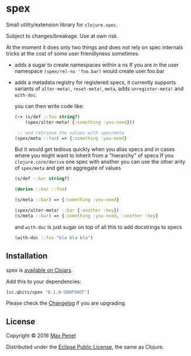 # spex
<!-- [![Build Status](https://secure.travis-ci.org/mpenet/spex.png?branch=master)](http://travis-ci.org/mpenet/spex) -->

Small utility/extension library for `clojure.spec`.

Subject to changes/breakage. Use at own risk.

At the moment it does only two things and does not rely on spec
internals tricks at the cost of some user friendlyness sometimes.

* adds a sugar to create namespaces within a ns
  If you are in the user namespace
  `(spex/rel-ns 'foo.bar)` would create user.foo.bar

* adds a metadata registry for registered specs, it currently supports
  variants of `alter-meta!`, `reset-meta!`, `meta`, adds
  `unregister-meta!` and `with-doc`.

  you can then write code like:
  ```clj
  (-> (s/def ::foo string?)
      (spex/alter-meta! {:something :you-need}))

   ;; and retrieve the values with spex/meta
  (spex/meta ::foo) => {:something :you-need}
  ```
  But it would get tedious quickly when you alias specs and in cases where you might want to inherit from a "hierarchy" of specs
  If you `clojure.core/derive` one spec with another you can use the other arity of `spex/meta` and get an aggregate of values
  ```clj
  (s/def ::bar string?)

  (derive ::bar ::foo)

  (s/meta ::bar) => {:something :you-need}

  (spex/alter-meta! ::bar {:another :key})
  (s/meta ::bar) => {:something :you-need, :another :key}
  ```

  and `with-doc` is just sugar on top of all this to add docstrings to specs


  ```clj
  (with-doc ::foo "bla bla bla")
  ```
## Installation

spex is [available on Clojars](https://clojars.org/cc.qbits/spex).

Add this to your dependencies:

```clojure
[cc.qbits/spex "0.1.0-SNAPSHOT"]
```

Please check the
[Changelog](https://github.com/mpenet/spex/blob/master/CHANGELOG.md)
if you are upgrading.

## License

Copyright © 2016 [Max Penet](http://twitter.com/mpenet)

Distributed under the
[Eclipse Public License](http://www.eclipse.org/legal/epl-v10.html),
the same as Clojure.
